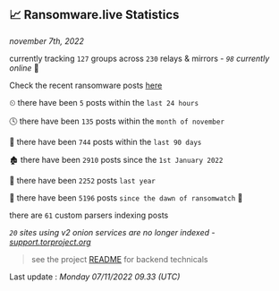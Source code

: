 
## 📈 Ransomware.live Statistics
_november 7th, 2022_

currently tracking `127` groups across `230` relays & mirrors - _`98` currently online_ 📡

Check the recent ransomware posts [here](https://www.ransomware.live/#/recentposts)


⏲ there have been `5` posts within the `last 24 hours`

🕓 there have been `135` posts within the `month of november`

📅 there have been `744` posts within the `last 90 days`

🏚 there have been `2910` posts since the `1st January 2022`

🚀 there have been `2252` posts `last year`

🦕 there have been `5196` posts `since the dawn of ransomwatch` 🐣

there are `61` custom parsers indexing posts

_`20` sites using v2 onion services are no longer indexed - [support.torproject.org](https://support.torproject.org/onionservices/v2-deprecation/)_

> see the project [README](https://github.com/jmousqueton/ransomwatch#readme) for backend technicals



Last update : _Monday 07/11/2022 09.33 (UTC)_

